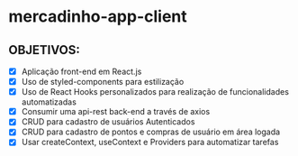 ﻿# mercadinho-app-client

## OBJETIVOS:
- [X] Aplicação front-end em React.js
- [X] Uso de styled-components para estilização
- [X] Uso de React Hooks personalizados para realização de funcionalidades automatizadas
- [X] Consumir uma api-rest back-end a través de axios
- [X] CRUD para cadastro de usuários Autenticados
- [X] CRUD para cadastro de pontos e compras de usuário em área logada
- [X] Usar createContext, useContext e Providers para automatizar tarefas 
